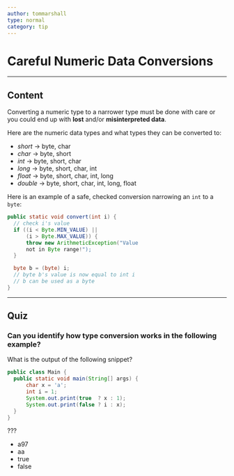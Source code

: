 ```yaml
---
author: tommarshall
type: normal
category: tip
---
```


# Careful Numeric Data Conversions


---

## Content

Converting a numeric type to a narrower type must be done with care or you could end up with **lost** and/or **misinterpreted data**.

Here are the numeric data types and what types they can be converted to:

- *short*  -> byte, char
- *char*   -> byte, short
- *int* -> byte, short, char
- *long* -> byte, short, char, int
- *float* -> byte, short, char, int, long
- *double* -> byte, short, char, int, long, float

Here is an example of a safe, checked conversion narrowing an `int` to a `byte`:

```java
public static void convert(int i) {
  // check i's value
  if ((i < Byte.MIN_VALUE) ||
      (i > Byte.MAX_VALUE)) {
      throw new ArithmeticException("Value
      not in Byte range!");
  }

  byte b = (byte) i;
  // byte b's value is now equal to int i
  // b can be used as a byte
}
```


---

## Quiz

### Can you identify how type conversion works in the following example?


What is the output of the following snippet?

```java
public class Main {
  public static void main(String[] args) {
      char x = 'a';
      int i = 1;
      System.out.print(true  ? x : 1);
      System.out.print(false ? i : x);
  }
}
```

 ???

- a97
- aa
- true
- false
